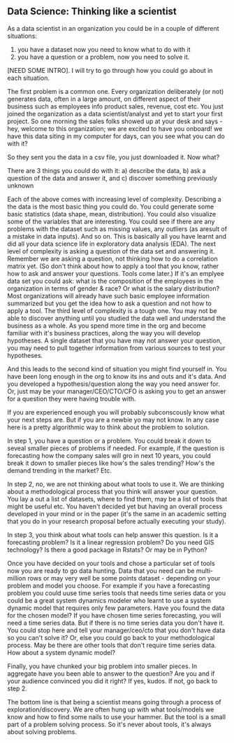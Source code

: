 ## Data Science: Thinking like a scientist

As a data scientist in an organization you could be in a couple of different situations:  
1) you have a dataset now you need to know what to do with it  
2) you have a question or a problem, now you need to solve it.

[NEED SOME INTRO]. I will try to go through how you could go about in each situation.

The first problem is a common one. Every organization deliberately (or not) generates data, often in a large amount, on different aspect of their business such as employees info product sales, revenue, cost etc. You just joined the organization as a data scientist/analyst and yet to start your first project. So one morning the sales folks showed up at your desk and says - hey, welcome to this organization; we are excited to have you onboard! we have this data siting in my computer for days, can you see what you can do with it?

So they sent you the data in a csv file, you just downloaded it. Now what?

There are 3 things you could do with it:
a) describe the data,
b) ask a question of the data and answer it, and
c) discover something previously unknown

Each of the above comes with increasing level of complexity. Describing a the data is the most basic thing you could do. You could generate some basic statistics (data shape, mean, distribution). You could also visualize some of the variables that are interesting. You could see if there are any problems with the dataset such as missing values, any outliers (as aresult of a mistake in data inputs). And so on. This is basically all you have learnt and did all your data science life in exploratory data analysis (EDA).
The next level of complexity is asking a question of the data set and answering it. Remember we are asking a question, not thinking how to do a correlation matrix yet. (So don't think about how to apply a tool that you know, rather how to ask and answer your questions. Tools come later.) If it's an emplyee data set you could ask: what is the composition of the employees in the organization in terms of gender & race? Or what is the salary distribution? Most organizations will already have such basic employee information summarized but you get the idea how to ask a question and not how to apply a tool.
The third level of complexity is a tough one. You may not be able to discover anything until you studied the data well and understand the business as a whole. As you spend more time in the org and become familiar with it's business practices, along the way you will develop hypotheses. A single dataset that you have may not answer your question, you may need to pull together information from various sources to test your hypotheses.

And this leads to the second kind of situation you might find yourself in. You have been long enough in the org to know its ins and outs and it's data. And you developed a hypothesis/question along the way you need answer for. Or, just may be your manager/CEO/CTO/CFO is asking you to get an answer for a question they were having trouble with.

If you are experienced enough you will probably subconscously know what your next steps are. But if you are a newbie yo may not know. In any case here is a pretty algorithmic way to think about the problem to solution.

In step 1, you have a question or a problem. You could break it down to seveal smaller pieces of problems if needed. For example, if the question is forecasting how the company sales will gro in next 10 years, you could break it down to smaller pieces like how's the sales trending? How's the demand trending in the market? Etc.

In step 2, no, we are not thinking about what tools to use it. We are thinking about a methodological process that you think will answer your question. You lay a out a list of datasets, where to find them, may be a list of tools that might be useful etc. You haven't decided yet but having an overall process developed in your mind or in the paper (it's the same in an academic setting that you do in your research proposal before actually executing your study).

In step 3, you think about what tools can help answer this question. Is it a forecasting problem? Is it a linear regression problem? Do you need GIS technology? Is there a good package in Rstats? Or may be in Python?

Once you have decided on your tools and chose a particular set of tools now you are ready to go data hunting. Data that you need can be multi-million rows or may very well be some points dataset - depending on your problem and model you choose. For example if you have a forecasting problem you could uuse time series tools that needs time series data or you could be a great system dynamics modeler who learnt to use a system dynamic model that requires only few parameters. Have you found the data for the chosen model? If you have chosen time series forecasting, you will need a time series data. But if there is no time series data you don't have it. You could stop here and tell your manager/ceo/cto that you don't have data so you can't solve it? Or, else you could go back to your methodological process. May be there are other tools that don't require time series data. How about a system dynamic model?

Finally, you have chunked your big problem into smaller pieces. In aggregate have you been able to answer to the question? Are you and if your audience convinced you did it right? If yes, kudos. If not, go back to step 2.

The bottom line is that being a scientist means going through a process of exploration/discovery. We are often hung up with what tools/models we know and how to find some nails to use your hammer. But the tool is a small part of a problem solving process. So it's never about tools, it's always about solving problems.
